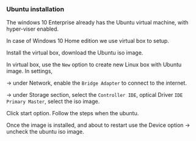 
### Ubuntu installation

The windows 10 Enterprise already has the Ubuntu virtual machine, with hyper-viser enabled.

In case of Windows 10 Home edition we use virtual box to setup.

Install the virtual box, download the Ubuntu iso image.

In virtual box, use the `New` option to create new  Linux box with Ubuntu image. 
In settings,
 
 -> under Network, enable the `Bridge Adapter` to connect to the internet.
 
 -> under Storage section, select the `Controller IDE`, optical Driver `IDE Primary Master`, select the iso image.

Click start option. Follow the steps when the ubuntu.

   Once the image is installed, and about to restart use the Device option -> uncheck the ubuntu iso image.



